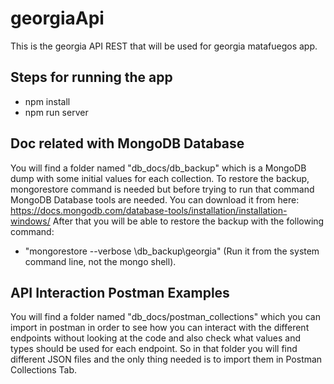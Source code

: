 # georgiaApi
This is the georgia API REST that will be used for georgia matafuegos app.

## Steps for running the app
- npm install
- npm run server

## Doc related with MongoDB Database
You will find a folder named "db_docs/db_backup" which is a MongoDB dump with some initial values for each collection.
To restore the backup, mongorestore command is needed but before trying to run that command MongoDB Database tools are needed.
You can download it from here: https://docs.mongodb.com/database-tools/installation/installation-windows/ 
After that you will be able to restore the backup with the following command:
- "mongorestore --verbose \db_backup\georgia" 
(Run it from the system command line, not the mongo shell).

## API Interaction Postman Examples
You will find a folder named "db_docs/postman_collections" which you can import in postman in order to see how you can interact with the different endpoints
without looking at the code and also check what values and types should be used for each endpoint.
So in that folder you will find different JSON files and the only thing needed is to import them in Postman Collections Tab. 
